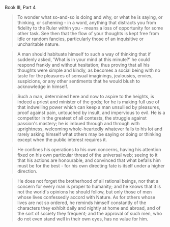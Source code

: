 

Book III, Part 4

> To wonder what so-and-so is doing and why, or what he is saying, or thinking, or scheming - in a word, anything that distracts you from fidelity to the Ruler within you - means a loss of opportunity for some other task. See then that the flow of your thoughts is kept free from idle or random fancies, particularly those of an inquisitive or uncharitable nature.

> A man should habituate himself to such a way of thinking that if suddenly asked, 'What is in your mind at this minute?' he could respond frankly and without hesitation; thus proving that all his thoughts were simple and kindly, as becomes a social being with no taste for the pleasures of sensual imaginings, jealousies, envies, suspicions, or any other sentiments that he would blush to acknowledge in himself.

> Such a man, determined here and now to aspire to the heights, is indeed a priest and minister of the gods; for he is making full use of that indwelling power which can keep a man unsullied by pleasures, proof against pain, untouched by insult, and impervious to evil. He is a competitor in the greatest of all contests, the struggle against passion's mastery; he is imbued through and through with uprightness, welcoming whole-heartedly whatever falls to his lot and rarely asking himself what others may be saying or doing or thinking except when the public interest requires it.

> He confines his operations to his own concerns, having his attention fixed on his own particular thread of the universal web; seeing to it that his actions are honourable, and convinced that what befalls him must be for the best - for his own directing fate is itself under a higher direction.

> He does not forget the brotherhood of all rational beings, nor that a concern for every man is proper to humanity; and he knows that it is not the world's opinions he should follow, but only those of men whose lives confessedly accord with Nature. As for others whose lives are not so ordered, he reminds himself constantly of the characters they exhibit daily and nightly at home and abroad, and of the sort of society they frequent; and the approval of such men, who do not even stand well in their own eyes, has no value for him.

